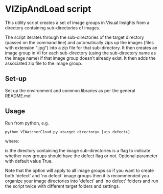 # VIZipAndLoad script

This utility script creates a set of image groups in Visual Insights from a directory containing sub-directories of images.

The script iterates through the sub-directories of the target directory (passed on the command line) and automatically zips up the images (files with extension ".jpg") into a zip file for that sub-directory.  It then creates an image group in VI for each sub-directory (using the sub-directory name as the image name) if that image group doesn't already exist.  It then adds the associated zip file to the image group.

## Set-up

Set up the environment and common libraries as per the general README.md

## Usage

Run from python, e.g.

`python VIWatcherCloud.py <target directory> [<is defect>]`

where:

<target directory> is the directory containing the image sub-directories
<is defect> is a flag to indicate whether new groups should have the defect flag or not.  Optional parameter with default value True.

Note that the <is defect> option will apply to all image groups so if you want to create both 'defect' and 'no defect' image groups then it is recommended you organize your image directories into 'defect' and 'no defect' folders and run the script twice with different target folders and <is defect> settings.
